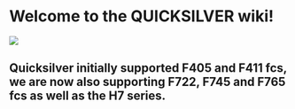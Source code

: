# Welcome to the QUICKSILVER wiki!

<img src="../assets/img/Logo.svg">

## Quicksilver initially supported F405 and F411 fcs, we are now also supporting F722, F745 and F765 fcs as well as the H7 series.
